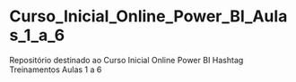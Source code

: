 # Curso_Inicial_Online_Power_BI_Aulas_1_a_6
Repositório destinado ao Curso Inicial Online Power BI Hashtag Treinamentos Aulas 1 a 6
